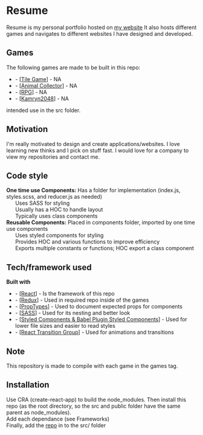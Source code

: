 # Resume
Resume is my personal portfolio hosted on <a href="https://www.zackaryjamessantana.com">my website</a>
It also hosts different games and navigates to different websites I have designed and developed.

## Games
The following games are made to be built in this repo:
<ul>
<li>- [<a href="https://github.com/ZackarySantana/TileGame">Tile Game</a>] - NA</li>
<li>- [<a href="https://github.com/ZackarySantana/AnimalCollector">Animal Collector</a>] - NA</li>
<li>- [<a href="https://github.com/ZackarySantana/RPG">RPG</a>] - NA</li>
<li>- [<a href="https://github.com/ZackarySantana/Kamryn2048">Kamryn2048</a>] - NA</li>
</ul>
intended use in the src folder.

## Motivation
I'm really motivated to design and create applications/websites. I love learning new thinks and I pick on stuff fast. I would love for a company to view my repositories and contact me.

## Code style
<b>One time use Components:</b> Has a folder for implementation (index.js, styles.scss, and reducer.js as needed)
<br>&nbsp;&nbsp;&nbsp;&nbsp;&nbsp;&nbsp;Uses SASS for styling
<br>&nbsp;&nbsp;&nbsp;&nbsp;&nbsp;&nbsp;Usually has a HOC to handle layout
<br>&nbsp;&nbsp;&nbsp;&nbsp;&nbsp;&nbsp;Typically uses class components
<br>
<b>Reusable Components:</b> Placed in components folder, imported by one time use components
<br>&nbsp;&nbsp;&nbsp;&nbsp;&nbsp;&nbsp;Uses styled components for styling
<br>&nbsp;&nbsp;&nbsp;&nbsp;&nbsp;&nbsp;Provides HOC and various functions to improve efficiency
<br>&nbsp;&nbsp;&nbsp;&nbsp;&nbsp;&nbsp;Exports multiple constants or functions; HOC export a class component

## Tech/framework used
<b>Built with</b>
<ul>
<li>- [<a href="https://reactjs.org/">React</a>] - Is the framework of this repo</li>
<li>- [<a href="https://react-redux.js.org/>">Redux</a>] - Used in required repo inside of the games</li>
<li>- [<a href="https://www.npmjs.com/package/prop-types">PropTypes</a>] - Used to document expected props for components</li>
<li>- [<a href="https://www.npmjs.com/package/sass">SASS</a>] - Used for its nesting and better look</li>
<li>- [<a href="https://styled-components.com/">Styled Components & Babel Plugin Styled Components</a>] - Used for lower file sizes and easier to read styles</li>
<li>- [<a href="https://reactcommunity.org/react-transition-group/">React Transition Group</a>] - Used for animations and transitions</li>
</ul>

## Note
This repository is made to compile with each game in the games tag.

## Installation
Use CRA (create-react-app) to build the node_modules. Then install this repo (as the root directory, so the src and public folder have the same parent as node_modules).<br>Add each dependance (see Frameworks)<br>Finally, add the <a href="https://github.com/ZackarySantana/PortfolioGames">repo</a> in to the src/ folder
